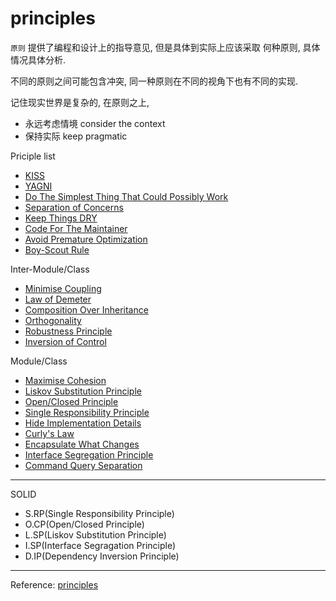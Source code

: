 # principles

`原则` 提供了编程和设计上的指导意见, 但是具体到实际上应该采取
何种原则, 具体情况具体分析.

不同的原则之间可能包含冲突, 同一种原则在不同的视角下也有不同的实现.

记住现实世界是复杂的, 在原则之上,

- 永远考虑情境 consider the context
- 保持实际 keep pragmatic

Priciple list

- [KISS](KISS.md)
- [YAGNI](YAGNI.md)
- [Do The Simplest Thing That Could Possibly Work](Do_The_Simplest_Thing_That_Could_Possibly_Work.md)
- [Separation of Concerns](Separation_of_Concerns.md)
- [Keep Things DRY](DRY.md)
- [Code For The Maintainer](Code_For_The_Maintainer.md)
- [Avoid Premature Optimization](Avoid_Premature_Optimization.md)
- [Boy-Scout Rule](Boy-Scout_Rule.md)

Inter-Module/Class

- [Minimise Coupling](Minimise_Coupling.md)
- [Law of Demeter](Law_of_Demeter.md)
- [Composition Over Inheritance]()
- [Orthogonality]()
- [Robustness Principle]()
- [Inversion of Control]()

Module/Class

- [Maximise Cohesion]()
- [Liskov Substitution Principle](Liskov_Substitution_Principle.md)
- [Open/Closed Principle]()
- [Single Responsibility Principle](Single_Responsibility_Principle.md)
- [Hide Implementation Details]()
- [Curly's Law]()
- [Encapsulate What Changes]()
- [Interface Segregation Principle](Interface_Segregation_Principle.md)
- [Command Query Separation]()

---

SOLID

- S.RP(Single Responsibility Principle)
- O.CP(Open/Closed Principle)
- L.SP(Liskov Substitution Principle)
- I.SP(Interface Segragation Principle)
- D.IP(Dependency Inversion Principle)

---

Reference:
[principles](https://java-design-patterns.com/principles)
